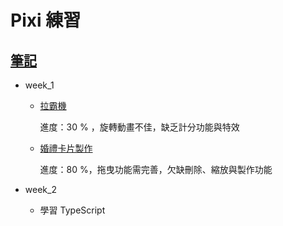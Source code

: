 # Pixi 練習

## [筆記](https://hackmd.io/@kimn/SyIwsGHrt)

- week_1

  - [拉霸機](https://kimntai.github.io/PixiExercise/pixi_slots/week_1.html)

    進度：30 % ，旋轉動畫不佳，缺乏計分功能與特效

  - [婚禮卡片製作](https://kimntai.github.io/PixiExercise/pixi_wedding/index.html)

    進度：80 %，拖曳功能需完善，欠缺刪除、縮放與製作功能

- week_2
    
    * 學習 TypeScript